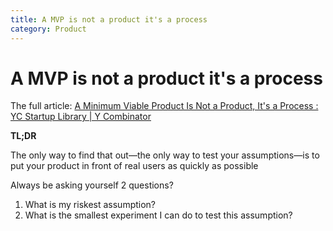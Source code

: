 ```yaml
---
title: A MVP is not a product it's a process
category: Product
---
```


# A MVP is not a product it's a process

The full article: [A Minimum Viable Product Is Not a Product, It's a Process : YC Startup Library | Y Combinator](https://www.ycombinator.com/library/4Q-a-minimum-viable-product-is-not-a-product-it-s-a-process#footnote2)

**TL;DR**

The only way to find that out—the only way to test your assumptions—is to put your product in front of real users as quickly as possible

Always be asking yourself 2 questions?

1. What is my riskest assumption?
2. What is the smallest experiment I can do to test this assumption?
